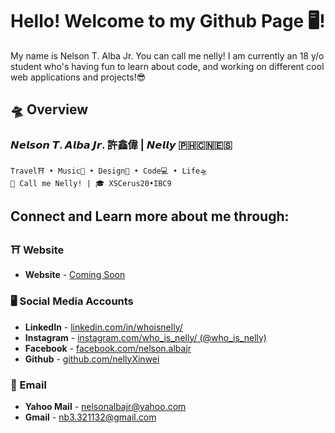 # Hello! Welcome to my Github Page 🖥️!
My name is Nelson T. Alba Jr. You can call me nelly! I am currently an 18 y/o student who's having fun to learn about code, and working on different cool web applications and projects!😎

## 🛸 Overview
### 𝙉𝙚𝙡𝙨𝙤𝙣 𝙏. 𝘼𝙡𝙗𝙖 𝙅𝙧. 許鑫偉 | 𝙉𝙚𝙡𝙡𝙮 🇵🇭🇨🇳🇪🇸
```
Travel⛩ • Music🎹 • Design🎨 • Code💻 • Life🛸
📢 Call me Nelly! | 🎓 XSCerus20•IBC9
```

## Connect and Learn more about me through:
### ⛩ Website
* **Website** - [Coming Soon](#)

### 🖥️ Social Media Accounts
* **LinkedIn** - [linkedin.com/in/whoisnelly/](https://www.linkedin.com/in/whoisnelly/)
* **Instagram** - [instagram.com/who_is_nelly/ (@who_is_nelly)](https://www.instagram.com/who_is_nelly/)
* **Facebook** - [facebook.com/nelson.albajr](https://www.facebook.com/nelson.albajr)
* **Github** - [github.com/nellyXinwei](https://github.com/nellyXinwei)

### 📮 Email
* **Yahoo Mail** - [nelsonalbajr@yahoo.com](nelsonalbajr@yahoo.com)
* **Gmail** - [nb3.321132@gmail.com](nb3.321132@gmail.com)

